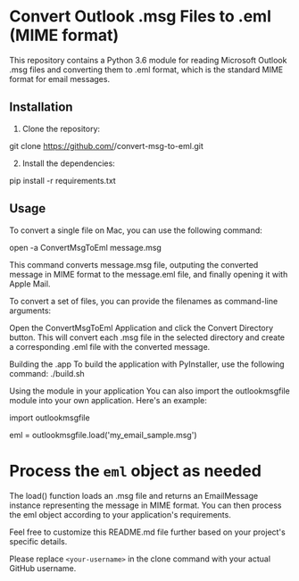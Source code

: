 # Convert Outlook .msg Files to .eml (MIME format)

This repository contains a Python 3.6 module for reading Microsoft Outlook .msg files and converting them to .eml format, which is the standard MIME format for email messages.

## Installation

1. Clone the repository:

git clone https://github.com/<your-username>/convert-msg-to-eml.git

2. Install the dependencies:

pip install -r requirements.txt

## Usage

To convert a single file on Mac, you can use the following command:

open -a ConvertMsgToEml message.msg

This command converts message.msg file, outputing the converted message in MIME format to the message.eml file, and finally opening it with Apple Mail.

To convert a set of files, you can provide the filenames as command-line arguments:

Open the ConvertMsgToEml Application and click the Convert Directory button.
This will convert each .msg file in the selected directory and create a corresponding .eml file with the converted message.

Building the .app
To build the application with PyInstaller, use the following command:
./build.sh

Using the module in your application
You can also import the outlookmsgfile module into your own application. Here's an example:

import outlookmsgfile

eml = outlookmsgfile.load('my_email_sample.msg')

# Process the `eml` object as needed

The load() function loads an .msg file and returns an EmailMessage instance representing the message in MIME format. You can then process the eml object according to your application's requirements.

Feel free to customize this README.md file further based on your project's specific details.

Please replace `<your-username>` in the clone command with your actual GitHub username.
